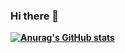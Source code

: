 ### Hi there 👋
**[![Anurag's GitHub stats](https://github-readme-stats.vercel.app/api?username=anuraghazra)](https://github.com/MayconCabral/github-readme-stats)**
<!--
**MayconCabral/MayconCabral** is a ✨ _special_ ✨ repository because its `README.md` (this file) appears on your GitHub profile.

Here are some ideas to get you started:

- 🔭 I’m currently working on ...
- 🌱 I’m currently learning ...
- 👯 I’m looking to collaborate on ...
- 🤔 I’m looking for help with ...
- 💬 Ask me about ...
- 📫 How to reach me: ...
- 😄 Pronouns: ...
- ⚡ Fun fact: ...
-->
